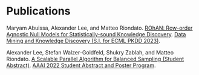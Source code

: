 # Publications

Maryam Abuissa, Alexander Lee, and Matteo Riondato. [ROhAN: Row-order Agnostic
Null Models for Statistically-sound Knowledge
Discovery](assets/pdf/AbuissaEtAl-ROhAN-DMKD23.pdf). [Data Mining and Knowledge
Discovery (S.I. for ECML PKDD
2023)](https://link.springer.com/journal/10618/topicalCollection/AC_405d0ca97322bed6d7bb7cf14504b211/page/1).

Alexander Lee, Stefan Walzer-Goldfeld, Shukry Zablah, and Matteo Riondato. [A
Scalable Parallel Algorithm for Balanced Sampling (Student
Abstract)](assets/pdf/LeeEtAl-AScalableParallelAlgorithmForBalancedSampling-AAAI22.pdf).
[AAAI 2022 Student Abstract and Poster
Program](https://aaai.org/Conferences/AAAI-22/student-abstract-and-poster-program/).
